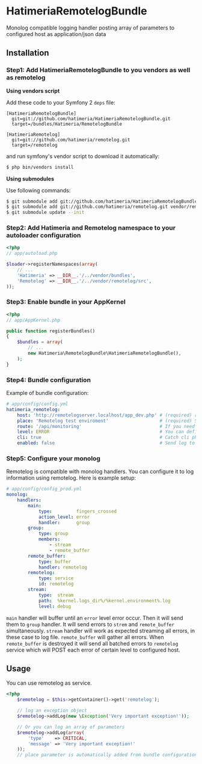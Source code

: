 HatimeriaRemotelogBundle
=========================

Monolog compatible logging handler posting array of parameters to configured host as application/json data

## Installation

### Step1: Add HatimeriaRemotelogBundle to you vendors as well as remotelog

**Using vendors script**

Add these code to your Symfony 2 `deps` file:

```
[HatimeriaRemotelogBundle]
  git=git://github.com/hatimeria/HatimeriaRemotelogBundle.git
  target=/bundles/Hatimeria/RemotelogBundle

[HatimeriaRemotelog]
  git=git://github.com/hatimeria/remotelog.git
  target=/remotelog
```

and run symfony's vendor script to download it automatically:

``` bash
$ php bin/vendors install
```

**Using submodules**

Use following commands:

``` bash
$ git submodule add git://github.com/hatimeria/HatimeriaRemotelogBundle.git vendor/bundles/Hatimeria/RemotelogBundle
$ git submodule add git://github.com/hatimeria/remotelog.git vendor/remotelog
$ git submodule update --init
```

### Step2: Add Hatimeria and Remotelog namespace to your autoloader configuration

``` php
<?php
// app/autoload.php

$loader->registerNamespaces(array(
    // ...
    'Hatimeria' => __DIR__.'/../vendor/bundles',
    'Remotelog' => __DIR__.'/../vendor/remotelog/src',
));
```

### Step3: Enable bundle in your AppKernel

``` php
<?php
// app/AppKernel.php

public function registerBundles()
{
    $bundles = array(
        // ...
        new Hatimeria\RemotelogBundle\HatimeriaRemotelogBundle(),
    );
}
```

### Step4: Bundle configuration

Example of bundle configuration:

``` yaml
# app/config/config.yml
hatimeria_remotelog:
    host: 'http://remotelogserver.localhost/app_dev.php' # (required) remotelog application server hos
    place: 'Remotelog test enviroment'                   # (required) Some information about project to identify log
    route: '/api/monitoring'                             # If you need you can provide more spcific path (concept)
    level: ERROR                                         # You can define logging level same way as you configure your monolog handler
    cli: true                                            # Catch cli php errors
    enabled: false                                       # Send log to monitoring server
```

### Step5: Configure your monolog

Remotelog is compatible with monolog handlers. You can configure it to log information using remotelog. Here is example setup:

``` yaml
# app/config/config_prod.yml
monolog:
    handlers:
        main:
            type:         fingers_crossed
            action_level: error
            handler:      group
        group:
            type: group
            members:
                - stream
                - remote_buffer
        remote_buffer:
            type: buffer
            handler: remotelog
        remotelog:
            type: service
            id: remotelog
        stream:
            type:  stream
            path:  %kernel.logs_dir%/%kernel.environment%.log
            level: debug
```

`main` handler will buffer until an `error` level error occur. Then it will send them to `group` handler. It will send errors to `strem` and `remote_buffer`
simultaneously. `stream` handler will work as expected streaming all errors, in these case to log file. `remote_buffer` will gather all errors.
When `remote_buffer` is destroyed it will send all batched errors to `remotelog` service which will POST each error of certain level to configured host.

## Usage

You can use remotelog as service.

``` php
<?php
    $remotelog = $this->getContainer()->get('remotelog');

    // log an exception object
    $remotelog->addLog(new \Exception('Very important exception!'));

    // Or you can log an array of parameters
    $remotelog->addLog(array(
        'type'    => CRITICAL,
        'message' => 'Very important exception!'
    ));
    // place parameter is automatically added from bundle configuration

```
